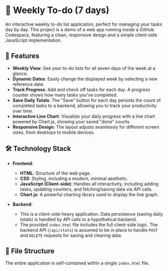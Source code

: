 # 📅 Weekly To-do (7 days)

An interactive weekly to-do list application, perfect for managing your tasks day by day. This project is a demo of a web app running inside a GitHub Codespace, featuring a clean, responsive design and a simple client-side JavaScript implementation.

## 🚀 Features

* **Weekly View**: See your to-do lists for all seven days of the week at a glance.
* **Dynamic Dates**: Easily change the displayed week by selecting a new reference date.
* **Track Progress**: Add and check off tasks for each day. A progress counter shows how many tasks you've completed.
* **Save Daily Totals**: The "Save" button for each day persists the count of completed tasks to a backend, allowing you to track your productivity over time.
* **Interactive Line Chart**: Visualize your daily progress with a line chart powered by Chart.js, showing your saved "done" counts.
* **Responsive Design**: The layout adjusts seamlessly for different screen sizes, from desktops to mobile devices.

## 🛠️ Technology Stack

* **Frontend**:
    * **HTML**: Structure of the web page.
    * **CSS**: Styling, including a modern, minimal aesthetic.
    * **JavaScript (Client-side)**: Handles all interactivity, including adding tasks, updating counters, and fetching/saving data via API calls.
    * **Chart.js**: A powerful charting library used to display the line graph.

* **Backend**:
    * This is a client-side heavy application. Data persistence (saving daily totals) is handled by API calls to a hypothetical backend.
    * The provided `index.html` file includes the full client-side logic. The backend API (`/api/stats`) is assumed to be in place to handle `POST` and `DELETE` requests for saving and clearing data.

## 📁 File Structure

The entire application is self-contained within a single `index.html` file.
